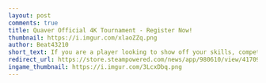 ```yaml
---
layout: post
comments: true
title: Quaver Official 4K Tournament - Register Now!
thumbnail: https://i.imgur.com/xlaoZZq.png
author: Beat43210
short_text: If you are a player looking to show off your skills, compete with other players, and win cool prizes, and wasn't here last year? Well, we have news for you. The fourth edition of our 4K tournament is now live...
redirect_url: https://store.steampowered.com/news/app/980610/view/4170972198118237010
ingame_thumbnail: https://i.imgur.com/3LcxDbq.png
---
```


